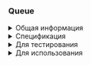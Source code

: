 ### Queue

<details>
  <summary>Общая информация</summary>
<br />

Queue (очередь) - это контейнер с элементами, организованными по принцнипу FIFO (First-In, First-Out). Так же как список, объект контейнерного класса очереди содержит в себе указатели на "хвост" и "голову" очереди, однако удаление производится строго из "головы", а запись, то есть добавление новых элементов, строго в "хвост". Очередь удобно представлять как своего рода трубу, в один конец которой попадают элементы, и убывают с другого конца.

![](queue01.png)

</details>

<details>
  <summary>Спецификация</summary>
<br />

*Queue Member type*

В этой таблице перечислены внутриклассовые переопределения типов (типичные для стандартной библиотеки STL), принятые для удобства восприятия кода класса:

| Member type      | Definition                                       |
|------------------|--------------------------------------------------|
| `value_type`       | `T` the template parameter T                   |
| `reference`              | `T &` defines the type of the reference to an element                                                             |
| `const_reference`        | `const T &` defines the type of the constant reference                                         |
| `size_type`        | `size_t` defines the type of the container size (standard type is size_t) |

*Queue Member functions*

В этой таблице перечислены основные публичные методы для взаимодействия с классом:

| Functions      | Definition                                      |
|----------------|-------------------------------------------------|
| `queue()`  | default constructor, creates empty queue                                 |
| `queue(std::initializer_list<value_type> const &items)`  | initializer list constructor, creates queue initizialized using std::initializer_list<T>    |
| `queue(const queue &q)`  | copy constructor  |
| `queue(queue &&q)`  | move constructor  |
| `~queue()`  | destructor  |
| `operator=(queue &&q)`      | assignment operator overload for moving object                                |

*Queue Element access*

В этой таблице перечислены публичные методы для доступа к элементам класса:

| Element access | Definition                                      |
|----------------|-------------------------------------------------|
| `const_reference front()`          | access the first element                        |
| `const_reference back()`           | access the last element                         |

*Queue Capacity*

В этой таблице перечислены публичные методы для доступа к информации о наполнении контейнера:

| Capacity       | Definition                                      |
|----------------|-------------------------------------------------|
| `bool empty()`          | checks whether the container is empty           |
| `size_type size()`           | returns the number of elements                  |

*Queue Modifiers*

В этой таблице перечислены публичные методы для изменения контейнера:

| Modifiers        | Definition                                       |
|------------------|--------------------------------------------------|
| `void push(const_reference value)`             | inserts element at the end                       |
| `void pop()`              | removes the first element                        |
| `void swap(queue& other)`             | swaps the contents                               |

</details>

<details>
  <summary>Для тестирования</summary>
<br />
  Зайти в репозиторий

  Ввести в командную строку ''make''  
  Чтобы посмотреть покрытие через браузер, надо открыть файл queue_coverage_report.html после использования ''make''
</details>

<details>
  <summary>Для использования</summary>
<br />
  Достаточно добавить #include "s21_queue.h" в заголовок проекта, в котором собираетесь его использовать
</details>
